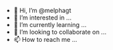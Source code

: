- 👋 Hi, I’m @melphagt
- 👀 I’m interested in ...
- 🌱 I’m currently learning ...
- 💞️ I’m looking to collaborate on ...
- 📫 How to reach me ...

<!---
melphagt/melphagt is a ✨ special ✨ repository because its `README.md` (this file) appears on your GitHub profile.
You can click the Preview link to take a look at your changes.
--->
